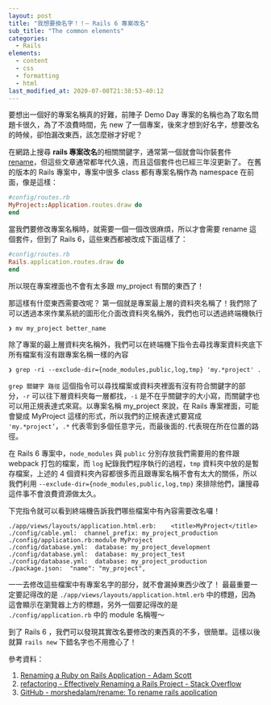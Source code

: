 ```yaml
---
layout: post
title: "我想要換名字！！— Rails 6 專案改名"
sub_title: "The common elements"
categories:
  - Rails
elements:
  - content
  - css
  - formatting
  - html
last_modified_at: 2020-07-08T21:38:53-40:12
---
```


要想出一個好的專案名稱真的好難，前陣子 Demo Day 專案的名稱也為了取名問題卡很久，為了不浪費時間，先 new 了一個專案，後來才想到好名字，想要改名的時候，卻怕漏改東西，該怎麼辦才好呢？

在網路上搜尋 **rails 專案改名**的相關關鍵字，通常第一個就會叫你裝套件 [rename](https://github.com/morshedalam/rename)，但這些文章通常都年代久遠，而且這個套件也已經三年沒更新了。
在舊的版本的 Rails 專案中，專案中很多 class 都有專案名稱作為 namespace 在前面，像是這樣：
```ruby
#config/routes.rb
MyProject::Application.routes.draw do
end
```
當我們要修改專案名稱時，就需要一個一個改很麻煩，所以才會需要 rename 這個套件，但到了 Rails 6，這些東西都被改成下面這樣了：
```ruby
#config/routes.rb
Rails.application.routes.draw do
end
```
所以現在專案裡面也不會有太多跟 my_project 有關的東西了！

那這樣有什麼東西需要改呢？
第一個就是專案最上層的資料夾名稱了！我們除了可以透過本來作業系統的圖形化介面改資料夾名稱外，我們也可以透過終端機執行
```shell
❯ mv my_project better_name
```

除了專案的最上層資料夾名稱外，我們可以在終端機下指令去尋找專案資料夾底下所有檔案有沒有跟專案名稱一樣的內容
```shell
❯ grep -ri --exclude-dir={node_modules,public,log,tmp} 'my.*project' .
```
`grep 關鍵字 路徑` 這個指令可以尋找檔案或資料夾裡面有沒有符合關鍵字的部分，`-r` 可以往下層資料夾每一層都找，`-i` 是不在乎關鍵字的大小寫，而關鍵字也可以用正規表達式來寫。以專案名稱 my_project 來說，在 Rails 專案裡面，可能會變成 MyProject 這樣的形式，所以我們的正規表達式要寫成 `'my.*project’`，`.*` 代表零到多個任意字元，而最後面的`.`代表現在所在位置的路徑。

在 Rails 6 專案中，`node_modules` 與 `public` 分別存放我們需要用的套件跟 webpack 打包的檔案，而 `log` 紀錄我們程序執行的過程，`tmp` 資料夾中放的是暫存檔案，上述的 4 個資料夾內容都很多而且跟專案名稱不會有太大的關係，所以我們利用 `--exclude-dir={node_modules,public,log,tmp}` 來排除他們，讓搜尋這件事不會浪費資源做太久。

下完指令就可以看到終端機告訴我們哪些檔案中有內容需要改名囉！
```shell
./app/views/layouts/application.html.erb:    <title>MyProject</title>
./config/cable.yml:  channel_prefix: my_project_production
./config/application.rb:module MyProject
./config/database.yml:  database: my_project_development
./config/database.yml:  database: my_project_test
./config/database.yml:  database: my_project_production
./package.json:  "name": "my_project",
```

一一去修改這些檔案中有專案名字的部分，就不會漏掉東西少改了！
最最重要一定要記得改的是 `./app/views/layouts/application.html.erb` 中的標題，因為這會顯示在瀏覽器上方的標題，另外一個要記得改的是 `./config/application.rb` 中的 module 名稱喔～

到了 Rails 6 ，我們可以發現其實改名要修改的東西真的不多，很簡單。這樣以後就算 `rails new` 下錯名字也不用擔心了！




參考資料：
1. [Renaming a Ruby on Rails Application - Adam Scott](http://www.adamscott.io/blog/2014/01/21/renaming-a-ruby-on-rails-application/)
2. [refactoring - Effectively Renaming a Rails Project - Stack Overflow](https://stackoverflow.com/questions/15591791/effectively-renaming-a-rails-project)
3. [GitHub - morshedalam/rename: To rename rails application](https://github.com/morshedalam/rename)
